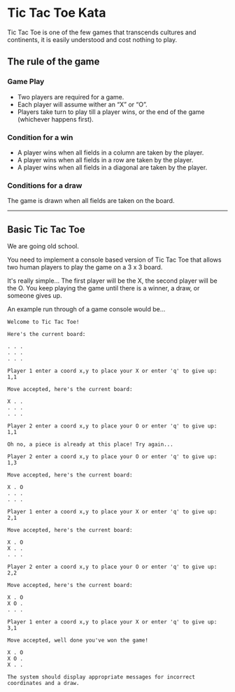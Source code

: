 # Tic Tac Toe Kata

Tic Tac Toe is one of the few games that transcends cultures and continents, it is easily understood and cost nothing to play.

## The rule of the game

### Game Play

* Two players are required for a game.
* Each player will assume wither an “X” or “O”.
* Players take turn to play till a player wins, or the end of the game (whichever happens first).

### Condition for a win

* A player wins when all fields in a column are taken by the player.
* A player wins when all fields in a row are taken by the player.
* A player wins when all fields in a diagonal are taken by the player.

### Conditions for a draw

The game is drawn when all fields are taken on the board.  

------------------------------------------------------------------------------------------------------------

## Basic Tic Tac Toe

We are going old school. 

You need to implement a console based version of Tic Tac Toe that allows two human players to play the game on a 3 x 3 board.

It's really simple...  The first player will be the X, the second player will be the O. You keep playing the game until there is a winner, a draw, or someone gives up.

An example run through of a game console would be...

~~~
Welcome to Tic Tac Toe!

Here's the current board:

. . .
. . .
. . .

Player 1 enter a coord x,y to place your X or enter 'q' to give up: 1,1

Move accepted, here's the current board:

X . .  
. . . 
. . .

Player 2 enter a coord x,y to place your O or enter 'q' to give up: 1,1

Oh no, a piece is already at this place! Try again...

Player 2 enter a coord x,y to place your O or enter 'q' to give up: 1,3

Move accepted, here's the current board:

X . O  
. . . 
. . .

Player 1 enter a coord x,y to place your X or enter 'q' to give up: 2,1

Move accepted, here's the current board:

X . O  
X . . 
. . .

Player 2 enter a coord x,y to place your O or enter 'q' to give up: 2,2

Move accepted, here's the current board:

X . O  
X O . 
. . .

Player 1 enter a coord x,y to place your X or enter 'q' to give up: 3,1

Move accepted, well done you've won the game!  

X . O  
X O . 
X . .

The system should display appropriate messages for incorrect coordinates and a draw.
